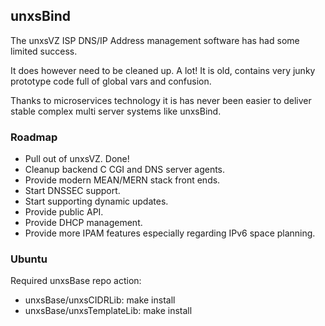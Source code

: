 ## unxsBind

The unxsVZ ISP DNS/IP Address management software has had
some limited success.

It does however need to be cleaned up. A lot! It is old, contains
very junky prototype code full of global vars and confusion.

Thanks to microservices technology it is has never been easier to
deliver stable complex multi server systems like unxsBind.

### Roadmap

 * Pull out of unxsVZ. Done!
 * Cleanup backend C CGI and DNS server agents.
 * Provide modern MEAN/MERN stack front ends.
 * Start DNSSEC support.
 * Start supporting dynamic updates.
 * Provide public API.
 * Provide DHCP management.
 * Provide more IPAM features especially regarding IPv6 space planning.

### Ubuntu

Required unxsBase repo action:

 * unxsBase/unxsCIDRLib: make install
 * unxsBase/unxsTemplateLib: make install
